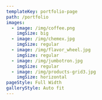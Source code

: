 ```yaml
---
templateKey: portfolio-page
path: /portfolio
images:
  - image: /img/coffee.png
    imgSize: big
  - image: /img/chemex.jpg
    imgSize: regular
  - image: /img/flavor_wheel.jpg
    imgSize: regular
  - image: /img/jumbotron.jpg
    imgSize: regular
  - image: /img/products-grid3.jpg
    imgSize: horizontal
pageStyle: Full Width
galleryStyle: Auto fit
---
```


